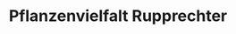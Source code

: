 ---
title: "Pflanzenvielfalt Rupprechter"
url: /telfs/pflanzenvielfalt-rupprechter/
shop: Garten-Center
---